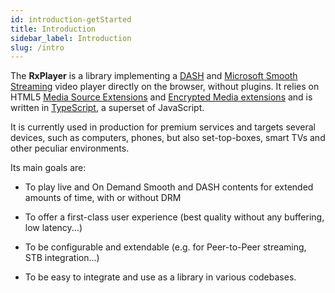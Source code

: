 ```yaml
---
id: introduction-getStarted
title: Introduction
sidebar_label: Introduction
slug: /intro
---
```


The **RxPlayer** is a library implementing a [DASH](https://en.wikipedia.org/wiki/Dynamic_Adaptive_Streaming_over_HTTP)
and [Microsoft Smooth Streaming](https://en.wikipedia.org/wiki/Adaptive_bitrate_streaming#Microsoft_Smooth_Streaming)
video player directly on the browser, without plugins.
It relies on HTML5 [Media Source Extensions](https://en.wikipedia.org/wiki/Media_Source_Extensions)
and [Encrypted Media extensions](https://en.wikipedia.org/wiki/Encrypted_Media_Extensions)
and is written in [TypeScript](http://www.typescriptlang.org/), a superset of
JavaScript.

It is currently used in production for premium services and targets several
devices, such as computers, phones, but also set-top-boxes, smart TVs and other
peculiar environments.

Its main goals are:

- To play live and On Demand Smooth and DASH contents for extended amounts of
  time, with or without DRM

- To offer a first-class user experience (best quality without any buffering,
  low latency...)

- To be configurable and extendable (e.g. for Peer-to-Peer streaming, STB
  integration...)

- To be easy to integrate and use as a library in various codebases.
